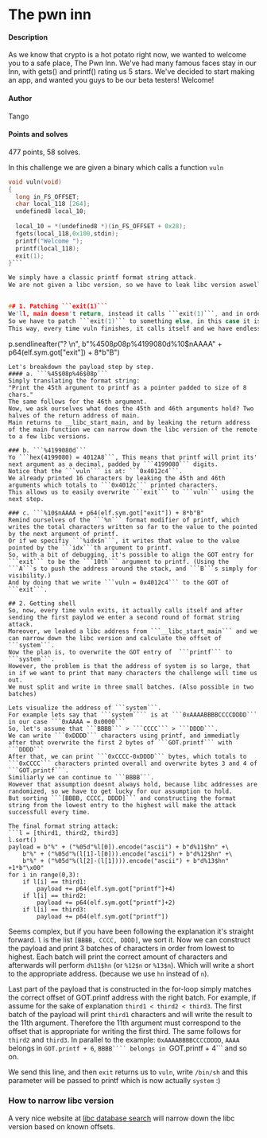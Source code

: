 # The pwn inn
#### Description
As we know that crypto is a hot potato right now, we wanted to welcome you to a safe place, The Pwn Inn. We've had many famous faces stay in our Inn, with gets() and printf() rating us 5 stars. We've decided to start making an app, and wanted you guys to be our beta testers! Welcome!
#### Author
Tango
#### Points and solves
477 points, 58 solves.

In this challenge we are given a binary which calls a function ```vuln```
```c
void vuln(void)
{
  long in_FS_OFFSET;
  char local_118 [264];
  undefined8 local_10;
  
  local_10 = *(undefined8 *)(in_FS_OFFSET + 0x28);
  fgets(local_118,0x100,stdin);
  printf("Welcome ");
  printf(local_118);
  exit(1);
}```

We simply have a classic printf format string attack.
We are not given a libc version, so we have to leak libc version aswell.


## 1. Patching ```exit(1)```
We'll, main doesn't return, instead it calls ```exit(1)```, and in order to be able to leak, and ret2libc we need to have atleast two rounds of format string attack.
So we have to patch ```exit(1)``` to something else, in this case it is easy and convenient to patch it with ```vuln```.
This way, every time vuln finishes, it calls itself and we have endless rounds of format string attacks that we can perform.

```
p.sendlineafter("? \n", b"%45$08p%46$08p%4199080d%10$nAAAA" + p64(elf.sym.got["exit"]) + 8*b"B")
```
Let's breakdown the payload step by step.
#### a. ```%45$08p%46$08p```
Simply translating the format string:
"Print the 45th argument to printf as a pointer padded to size of 8 chars."
The same follows for the 46th argument.
Now, we ask ourselves what does the 45th and 46th arguments hold? Two halves of the return address of main.
Main returns to __libc_start_main, and by leaking the return address of the main function we can narrow down the libc version of the remote to a few libc versions.

### b. ```%4199080d```
Yo ```hex(4199080) = 4012A8```, This means that printf will print its' next argument as a decimal, padded by ```4199080``` digits.
Notice that the ```vuln``` is at: ```0x4012c4```.
We already printed 16 characters by leaking the 45th and 46th arguments which totals to ```0x4012c``` printed characters.
This allows us to easily overwrite ```exit``` to ```vuln``` using the next step.

### c. ```%10$nAAAA + p64(elf.sym.got["exit"]) + 8*b"B"
Remind ourselves of the ```%n``` format modifier of printf, which writes the total characters written so far to the value to the pointed by the next argument of printf.
Or if we specifiy ```%idx$n```, it writes that value to the value pointed by the ```idx```th argument to printf.
So, with a bit of debugging, it's possible to align the GOT entry for ```exit``` to be the ```10th``` argument to printf. (Using the ```A```s to push the address around the stack, and ```B```s simply for visibility.)
And by doing that we write ```vuln = 0x4012c4``` to the GOT of ```exit```.

## 2. Getting shell
So, now, every time vuln exits, it actually calls itself and after sending the first paylod we enter a second round of format string attack.
Moreover, we leaked a libc address from ```__libc_start_main``` and we can narrow down the libc version and calculate the offset of ```system```.
Now the plan is, to overwrite the GOT entry of  ```printf``` to ```system```.
However, the problem is that the address of system is so large, that in if we want to print that many characters the challenge will time us out.
We must split and write in three small batches. (Also possible in two batches)

Lets visualize the address of ```system```.
For example lets say that ```system```` is at ```0xAAAABBBBCCCCDDDD``` in our case ```0xAAAA = 0x0000```
So, let's assume that ```BBBB``` > ```CCCC``` > ```DDDD```. 
We can write ```0xDDDD``` characters using printf, and immediatly after that overwrite the first 2 bytes of ```GOT.printf``` with ```DDDD```
After that, we can print ```0xCCCC-0xDDDD``` bytes, which totals to ```0xCCCC``` characters printed overall and overwrite bytes 3 and 4 of ```GOT.printf```.
Similiarly we can continue to ```BBBB```.
However that assumption doesnt always hold, because libc addresses are randomized, so we have to get lucky for our assumption to hold.
But sorting ```[BBBB, CCCC, DDDD]``` and constructing the format string from the lowest entry to the highest will make the attack successfull every time.

The final format string attack:
```l = [third1, third2, third3]
l.sort()
payload = b"%" + ("%05d"%l[0]).encode("ascii") + b"d%11$hn" +\
	b"%" + ("%05d"%(l[1]-l[0])).encode("ascii") + b"d%12$hn" +\
	b"%" + ("%05d"%(l[2]-(l[1]))).encode("ascii") + b"d%13$hn" +1*b"\x00"
for i in range(0,3):
    if l[i] == third1:
        payload += p64(elf.sym.got["printf"]+4)
    if l[i] == third2:
        payload += p64(elf.sym.got["printf"]+2)
    if l[i] == third3:
        payload += p64(elf.sym.got["printf"])
```

Seems complex, but if you have been following the explanation it's straight forward.
```l``` is the list ```[BBBB, CCCC, DDDD]```, we sort it.
Now we can construct the payload and print 3 batches of characters in order from lowest to highest.
Each batch will print the correct amount of characters and afterwards will perform ```d%11$hn``` (or ```%12$n``` or ```%13$n```). Which will write a short to the appropriate address. (because we use ```hn``` instead of ```n```).

Last part of the payload that is constructed in the for-loop simply matches the correct offset of GOT.printf address with the right batch.
For example, if assume for the sake of explanation ```third1 < third2 < third3```. 
The first batch of the payload will print ```third1``` characters and will write the result to the 11th argument. Therefore the 11th argument must correspond to the offset that is appropriate for writing the first third.
The same follows for ```third2``` and ```third3```.
In parallel to the example: ```0xAAAABBBBCCCCDDDD```, ```AAAA``` belongs in ```GOT.printf + 6```, ```BBBB```` belongs in ```GOT.printf + 4``` and so on.

We send this line, and then ```exit``` returns us to ```vuln```, write ```/bin/sh``` and this parameter will be passed to printf which is now actually ```system``` :)


### How to narrow libc version
A very nice website at [libc database search](https://libc.nullbyte.cat/) will narrow down the libc version based on known offsets.




